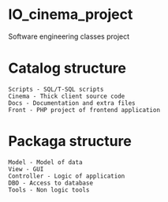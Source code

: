 # IO_cinema_project
Software engineering classes project

# Catalog structure
```
Scripts - SQL/T-SQL scripts
Cinema - Thick client source code
Docs - Documentation and extra files
Front - PHP project of frontend application
```

# Packaga structure
```
Model - Model of data
View - GUI
Controller - Logic of application
DBO - Access to database
Tools - Non logic tools
```